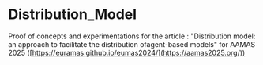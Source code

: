 # Distribution_Model

Proof of concepts and experimentations for the article : "Distribution model: an approach to facilitate the distribution ofagent-based models" for AAMAS 2025 ([https://euramas.github.io/eumas2024/](https://aamas2025.org/))

